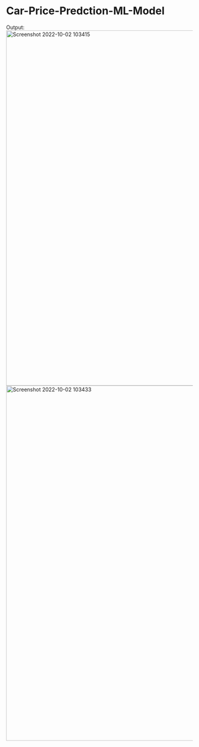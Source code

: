 # Car-Price-Predction-ML-Model




Output:
<img width="960" alt="Screenshot 2022-10-02 103415" src="https://user-images.githubusercontent.com/84279900/196031517-3b23e600-b7ce-47be-8843-93b4d4642fdd.png">
<img width="960" alt="Screenshot 2022-10-02 103433" src="https://user-images.githubusercontent.com/84279900/196031528-94b4b64f-cdf3-4604-a661-e8e4cff9a800.png">
